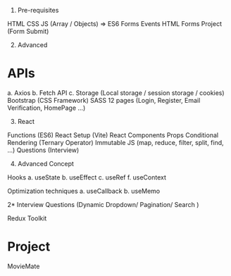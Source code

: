 1. Pre-requisites

HTML
CSS
JS (Array / Objects) => ES6 Forms
Events
HTML Forms
Project (Form Submit)

2. Advanced

# APIs

a. Axios b. Fetch API c. Storage (Local storage / session storage / cookies)
Bootstrap (CSS Framework)
SASS
12 pages (Login, Register, Email Verification, HomePage ...)

3. React

Functions (ES6)
React Setup (Vite)
React Components
Props
Conditional Rendering (Ternary Operator)
Immutable JS (map, reduce, filter, split, find, ...)
Questions (Interview)

4. Advanced Concept

Hooks a. useState b. useEffect c. useRef f. useContext

Optimization techniques a. useCallback b. useMemo

2\* Interview Questions (Dynamic Dropdown/ Pagination/ Search )

Redux Toolkit

# Project

MovieMate
